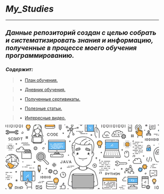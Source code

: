 # *My_Studies*
***

## *Данные репозиторий создан с целью собрать и систематизировать знания и информацию, полученные в процессе моего обучения программированию.*

### *Содержит:*
> * [План обучения.](/general_information/Study_programs.md) 

> * [Дневник обучения.](/general_information/diary.md)

> * [Полученные сертивикаты.](/sertificates/sertificates.md)

> * [Полезные статьи.](/articles/articles.md)

> * [Интересные видео.](/video/video.md)

![](/images/img/MainREADME.jpeg)
